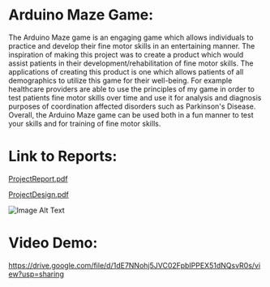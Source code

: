 # Arduino Maze Game:

The Arduino Maze game is an engaging game which allows individuals to practice and develop
their fine motor skills in an entertaining manner. The inspiration of making this project was to
create a product which would assist patients in their development/rehabilitation of fine motor
skills. The applications of creating this product is one which allows patients of all demographics
to utilize this game for their well-being. For example healthcare providers are able to use the
principles of my game in order to test patients fine motor skills over time and use it for analysis
and diagnosis purposes of coordination affected disorders such as Parkinson's Disease. Overall, the
Arduino Maze game can be used both in a fun manner to test your skills and for training of fine
motor skills.

# Link to Reports:
[ProjectReport.pdf](ProjectReport.pdf)

[ProjectDesign.pdf](ProjectDesign.pdf)


![Image Alt Text](src/images/IMG_0360.png)


# Video Demo:

https://drive.google.com/file/d/1dE7NNohj5JVC02FpbIPPEX51dNQsvR0s/view?usp=sharing

